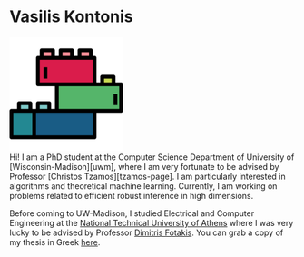 # Vasilis Kontonis
<div class="outer">
<img src="lego.svg" alt="drawing" width="200"/>
</div>
Hi! I am a PhD student at the Computer Science Department of University of
[Wisconsin-Madison][uwm], where I am very fortunate to be advised by
Professor [Christos Tzamos][tzamos-page].  I am particularly interested in
algorithms and theoretical machine learning.  Currently, I am working on
problems related to efficient robust inference in high dimensions.


Before coming to UW-Madison, I studied Electrical and Computer Engineering at
the [National Technical University of Athens][ece-ntua] where I was very lucky
to be advised by Professor [Dimitris Fotakis][fotakis-page].  You can grab a
copy of my thesis in Greek [here][thesis-link].

[uwm]: https://www.wisc.edu/
[ece-ntua]: https://www.ece.ntua.gr/en
[email-me]: mailto:vkonton@gmail.com
[tzamos-page]: https://tzamos.com/
[fotakis-page]: https://www.softlab.ntua.gr/~fotakis/
[thesis-link]: http://artemis.cslab.ntua.gr/Dienst/UI/1.0/Display/artemis.ntua.ece/DT2017-0274?abstract=%EA%EF%ED%F4%EF%ED%DE%F2
